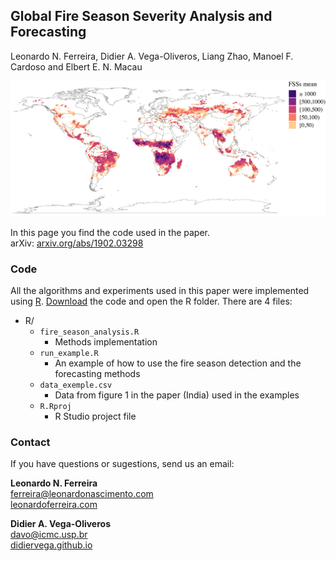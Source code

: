 ## Global Fire Season Severity Analysis and Forecasting<br>
Leonardo N. Ferreira, Didier A. Vega-Oliveros, Liang Zhao, Manoel F. Cardoso and Elbert E. N. Macau

![Climate networks](figs/fig4.jpg)

In this page you find the code used in the paper.  
arXiv: [arxiv.org/abs/1902.03298](https://arxiv.org/abs/1903.06667)

### Code

All the algorithms and experiments used in this paper were implemented using [R](https://www.r-project.org/). [Download](https://github.com/lnferreira/global_fss_analysis_forecasting/archive/master.zip) the code and open the R folder. There are 4 files:

* R/
   * ```fire_season_analysis.R```
      - Methods implementation
   * ```run_example.R```
      - An example of how to use the fire season detection and the forecasting methods
   * ```data_exemple.csv```
      - Data from figure 1 in the paper (India) used in the examples
   * ```R.Rproj```
      - R Studio project file

### Contact

If you have questions or sugestions, send us an email:

**Leonardo N. Ferreira**<br>
[ferreira@leonardonascimento.com](mailto:ferreira@leonardonascimento.com)<br>
[leonardoferreira.com](https://leonardoferreira.com)

**Didier A. Vega-Oliveros**<br>
[davo@icmc.usp.br](mailto:davo@icmc.usp.br)<br>
[didiervega.github.io](https://didiervega.github.io/)
